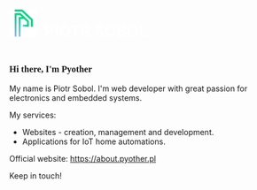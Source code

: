 <link rel="preconnect" href="https://fonts.googleapis.com">
<link rel="preconnect" href="https://fonts.gstatic.com" crossorigin>
<link href="https://fonts.googleapis.com/css2?family=Raleway:wght@100&family=Tangerine:wght@700&display=swap" rel="stylesheet">
<link rel="stylesheet" href="style.css">

<p>
    <div style="display:flex;">
        <h1 style="color: white;">
            <img src="images/logo.png" width="50" height="50"/>
            &nbsp;PIOTR SOBOL&nbsp;
        </h1>
    </div>
</p>

<h3 style="font-family: cursive">Hi there, I'm Pyother</h3>
<p>My name is Piotr Sobol. I'm web developer with great passion for electronics and embedded systems.</p>
My services:

* Websites - creation, management and development. 
* Applications for IoT home automations. 

Official website: https://about.pyother.pl

Keep in touch! 



